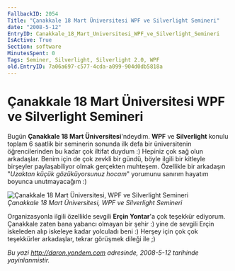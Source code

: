 ```yaml
---
FallbackID: 2054
Title: "Çanakkale 18 Mart Üniversitesi WPF ve Silverlight Semineri"
date: "2008-5-12"
EntryID: Canakkale_18_Mart_Universitesi_WPF_ve_Silverlight_Semineri
IsActive: True
Section: software
MinutesSpent: 0
Tags: Seminer, Silverlight, Silverlight 2.0, WPF
old.EntryID: 7a06a697-c577-4cda-a099-904d0db5818a
---
```

# Çanakkale 18 Mart Üniversitesi WPF ve Silverlight Semineri
Bugün **Çanakkale 18 Mart Üniversitesi**'ndeydim. **WPF** ve
**Silverlight** konulu toplam 6 saatlik bir seminerin sonunda ilk defa
bir üniversitenin öğrencilerinden bu kadar çok iltifat duydum :) Hepiniz
çok sağ olun arkadaşlar. Benim için de çok zevkli bir gündü, böyle
ilgili bir kitleyle birşeyler paylaşabiliyor olmak gerçekten muhteşem.
Özellikle bir arkadaşın "*Uzaktan küçük gözüküyorsunuz hocam*" yorumunu
sanırım hayatım boyunca unutmayacağım :)

![Çanakkale 18 Mart Üniversitesi, WPF ve Silverlight
Semineri](media/Canakkale_18_Mart_Universitesi_WPF_ve_Silverlight_Semineri/12052008_1.jpg)\
*Çanakkale 18 Mart Üniversitesi, WPF ve Silverlight Semineri*

Organizasyonla ilgili özellikle sevgili **Erçin Yontar**'a çok teşekkür
ediyorum. Çanakkale zaten bana yabancı olmayan bir şehir :) yine de
sevgili Erçin iskeleden alıp iskeleye kadar yolculadı beni :) Herşey
için çok çok teşekkürler arkadaşlar, tekrar görüşmek dileği ile ;)



*Bu yazi http://daron.yondem.com adresinde, 2008-5-12 tarihinde yayinlanmistir.*
